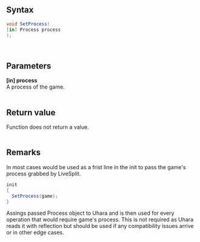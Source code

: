 ## Syntax
```c#
void SetProcess(
[in] Process process
);
```   
&nbsp;
## Parameters
**[in] process**   
A process of the game.   
&nbsp;
## Return value
Function does not return a value.   
&nbsp;
## Remarks
In most cases would be used as a frist line in the init to pass the game's process grabbed by LiveSplit.
```c#
init
{
  SetProcess(game);
}
```
Assings passed Process object to Uhara and is then used for every operation that would require game's process.
This is not required as Uhara reads it with reflection but should be used if any compatibility issues arrive or in other edge cases.
